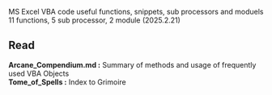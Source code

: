 MS Excel VBA code useful functions, snippets, sub processors and moduels<br>
11 functions, 5 sub processor, 2 module (2025.2.21)

## Read 
**Arcane_Compendium.md :** Summary of methods and usage of frequently used VBA Objects<br>
**Tome_of_Spells :** Index to Grimoire
